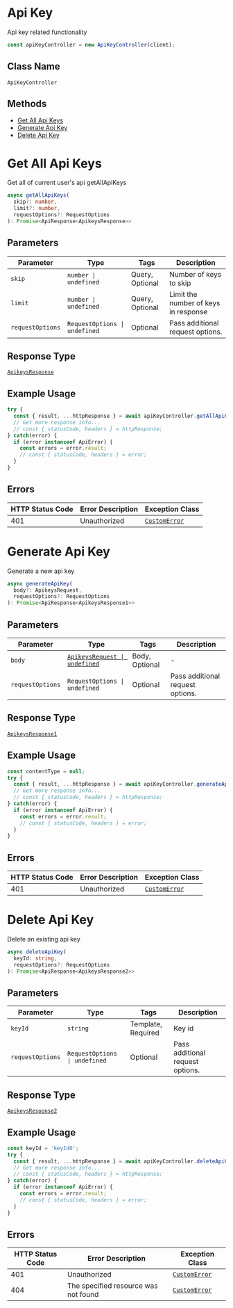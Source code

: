 # Api Key

Api key related functionality

```ts
const apiKeyController = new ApiKeyController(client);
```

## Class Name

`ApiKeyController`

## Methods

* [Get All Api Keys](../../doc/controllers/api-key.md#get-all-api-keys)
* [Generate Api Key](../../doc/controllers/api-key.md#generate-api-key)
* [Delete Api Key](../../doc/controllers/api-key.md#delete-api-key)


# Get All Api Keys

Get all of current user's api getAllApiKeys

```ts
async getAllApiKeys(
  skip?: number,
  limit?: number,
  requestOptions?: RequestOptions
): Promise<ApiResponse<ApikeysResponse>>
```

## Parameters

| Parameter | Type | Tags | Description |
|  --- | --- | --- | --- |
| `skip` | `number \| undefined` | Query, Optional | Number of keys to skip |
| `limit` | `number \| undefined` | Query, Optional | Limit the number of keys in response |
| `requestOptions` | `RequestOptions \| undefined` | Optional | Pass additional request options. |

## Response Type

[`ApikeysResponse`](../../doc/models/apikeys-response.md)

## Example Usage

```ts
try {
  const { result, ...httpResponse } = await apiKeyController.getAllApiKeys();
  // Get more response info...
  // const { statusCode, headers } = httpResponse;
} catch(error) {
  if (error instanceof ApiError) {
    const errors = error.result;
    // const { statusCode, headers } = error;
  }
}
```

## Errors

| HTTP Status Code | Error Description | Exception Class |
|  --- | --- | --- |
| 401 | Unauthorized | [`CustomError`](../../doc/models/custom-error.md) |


# Generate Api Key

Generate a new api key

```ts
async generateApiKey(
  body?: ApikeysRequest,
  requestOptions?: RequestOptions
): Promise<ApiResponse<ApikeysResponse1>>
```

## Parameters

| Parameter | Type | Tags | Description |
|  --- | --- | --- | --- |
| `body` | [`ApikeysRequest \| undefined`](../../doc/models/apikeys-request.md) | Body, Optional | - |
| `requestOptions` | `RequestOptions \| undefined` | Optional | Pass additional request options. |

## Response Type

[`ApikeysResponse1`](../../doc/models/apikeys-response-1.md)

## Example Usage

```ts
const contentType = null;
try {
  const { result, ...httpResponse } = await apiKeyController.generateApiKey();
  // Get more response info...
  // const { statusCode, headers } = httpResponse;
} catch(error) {
  if (error instanceof ApiError) {
    const errors = error.result;
    // const { statusCode, headers } = error;
  }
}
```

## Errors

| HTTP Status Code | Error Description | Exception Class |
|  --- | --- | --- |
| 401 | Unauthorized | [`CustomError`](../../doc/models/custom-error.md) |


# Delete Api Key

Delete an existing api key

```ts
async deleteApiKey(
  keyId: string,
  requestOptions?: RequestOptions
): Promise<ApiResponse<ApikeysResponse2>>
```

## Parameters

| Parameter | Type | Tags | Description |
|  --- | --- | --- | --- |
| `keyId` | `string` | Template, Required | Key id |
| `requestOptions` | `RequestOptions \| undefined` | Optional | Pass additional request options. |

## Response Type

[`ApikeysResponse2`](../../doc/models/apikeys-response-2.md)

## Example Usage

```ts
const keyId = 'keyId0';
try {
  const { result, ...httpResponse } = await apiKeyController.deleteApiKey(keyId);
  // Get more response info...
  // const { statusCode, headers } = httpResponse;
} catch(error) {
  if (error instanceof ApiError) {
    const errors = error.result;
    // const { statusCode, headers } = error;
  }
}
```

## Errors

| HTTP Status Code | Error Description | Exception Class |
|  --- | --- | --- |
| 401 | Unauthorized | [`CustomError`](../../doc/models/custom-error.md) |
| 404 | The specified resource was not found | [`CustomError`](../../doc/models/custom-error.md) |

